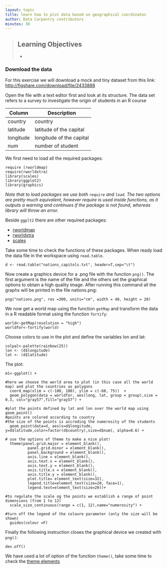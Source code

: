 ```yaml
---
layout: topic
title: learn how to plot data based on geographical coordinates 
author: Data Carpentry contributors
minutes: 30
---
```

> ## Learning Objectives
> *  

### Download the data

For this exercise we will download a mock and tiny dataset from this link: 
http://figshare.com/download/file/2433888

Open the file with a text editor first and look at its structure. 
The data set refers to a survey to investigate the origin of students in an R course

| Column      | Description               |
|-------------|---------------------------|
|country      | country                   |
|latitude     | latitude of the capital   |
|longitude    | longitude of the capital  |
|num          | number of student         | 


We first need to load all the required packages: 

```
require (rworldmap)
require(rworldxtra)
library(scales)
library(ggplot2)
library(graphics)
```

*Note that to load packages we use both `require` and `load`. The two options are pretty much equivalent, however require is used inside functions, as it outputs a warning and continues if the package is not found, whereas library will throw an error.*

Beside `ggplt2` there are other required packages:  

- [rworldmap](https://cran.r-project.org/web/packages/rworldmap/index.html) 
- [rworldxtra](https://cran.r-project.org/web/packages/rworldmap/index.html)
- [scales](https://cran.r-project.org/web/packages/scales/index.html)

Take some time to check the functions of these packages. When ready load the data file in the workspace using `read.table`.

```
d <- read.table("nations_capitols.txt", header=T,sep="\t")
```
Now create a graphics device for a .png file with the function `png()`. The first argument is the name of the file and the others set the graphical options to obtain a high quality image. After running this command all the graphs will be printed in the file nations.png: 

```
png("nations.png", res =300, units="cm", width = 40, height = 20)
```

We now get a world map using the function `getMap` and transform the data in a R readable format using the function `fortify`:  

```
world<-getMap(resolution = "high")  
worldfor<-fortify(world)
```

Choose colors to use in the plot and define the variables lon and lat: 

```
colpal<-palette(rainbow(25))
lon <- (d$longitude)
lat <- (d$latitude)
```
The plot: 

```
m1<-ggplot() +

#here we choose the world area to plot (in this case all the world map) and plot the countries as polygons
  coord_map(xlim = c(-180, 180), ylim = c(-60, 75))  +
  geom_polygon(data = worldfor, aes(long, lat, group = group),size = 0.3, col="gray57",fill="gray57") +

#plot the points defined by lat and lon over the world map using geom_point()
#points are colored according to country 
#the size of the points is accroding the numerosity of the students  
  geom_point(data=d, aes(x=d$longitude, y=d$latitude,color=factor(d$country),size=d$num), alpha=0.6) +

# use the options of theme to make a nice plot! 
  theme(panel.grid.major = element_blank(),
          panel.grid.minor = element_blank(),
          panel.background = element_blank(),
          axis.line = element_blank(),
          axis.text.x = element_blank(),
          axis.text.y = element_blank(),
          axis.title.x = element_blank(),
          axis.title.y = element_blank(),
          plot.title= element_text(size=32),
          legend.title=element_text(size=20, face=1),
          legend.text=element_text(size=20))+

#to regulate the scale og the points we establish a range of point dimensions (from 1 to 12)
  scale_size_continuous(range = c(1, 12),name="numerosity") +

#turn off the legend of the coloure parameter (only the size will be shown) 
  guides(colour =F)
```
Finally the following instruction closes the graphical device we created with `png()`:  

```
dev.off()
```
We have used a lot of option of the function `theme()`, take some time to check the [theme elements](http://docs.ggplot2.org/current/theme.html) 
